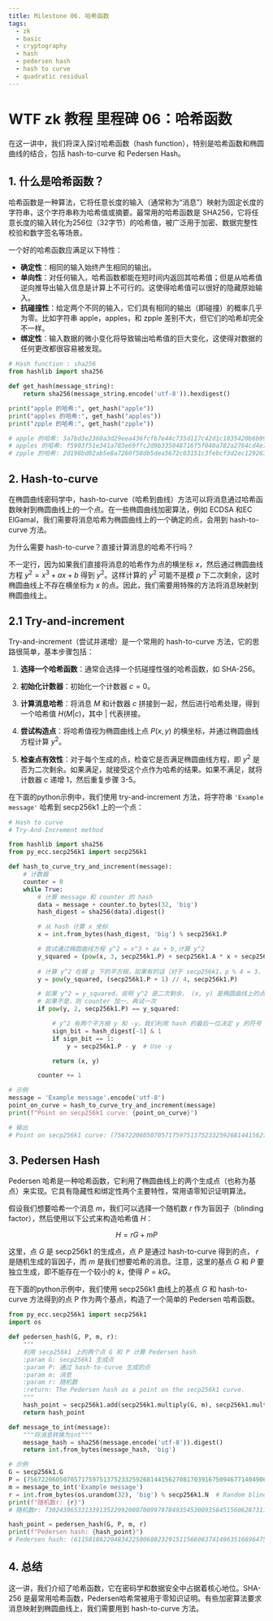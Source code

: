```yaml
---
title: Milestone 06. 哈希函数
tags:
  - zk
  - basic
  - cryptography
  - hash
  - pedersen hash
  - hash to curve
  - quadratic residual
---
```


# WTF zk 教程 里程碑 06：哈希函数

在这一讲中，我们将深入探讨哈希函数（hash function），特别是哈希函数和椭圆曲线的结合，包括 hash-to-curve 和 Pedersen Hash。

## 1. 什么是哈希函数？

哈希函数是一种算法，它将任意长度的输入（通常称为“消息”）映射为固定长度的字符串，这个字符串称为哈希值或摘要。最常用的哈希函数是 SHA256，它将任意长度的输入转化为256位（32字节）的哈希值，被广泛用于加密、数据完整性校验和数字签名等场景。

一个好的哈希函数应满足以下特性：

- **确定性**：相同的输入始终产生相同的输出。
- **单向性**：对任何输入，哈希函数都能在短时间内返回其哈希值；但是从哈希值逆向推导出输入信息是计算上不可行的。这使得哈希值可以很好的隐藏原始输入。
- **抗碰撞性**：给定两个不同的输入，它们具有相同的输出（即碰撞）的概率几乎为零。比如字符串 apple，apples，和 zpple 差别不大，但它们的哈希却完全不一样。
- **绑定性**：输入数据的微小变化将导致输出哈希值的巨大变化，这使得对数据的任何更改都很容易被发现。

```python
# Hash function : sha256
from hashlib import sha256

def get_hash(message_string):
    return sha256(message_string.encode('utf-8')).hexdigest()

print("apple 的哈希:", get_hash("apple"))
print("apples 的哈希:", get_hash("apples"))
print("zpple 的哈希:", get_hash("zpple"))

# apple 的哈希: 3a7bd3e2360a3d29eea436fcfb7e44c735d117c42d1c1835420b6b9942dd4f1b
# apples 的哈希: f5903f51e341a783e69ffc2d9b335048716f5f040a782a2764cd4e728b0f74d9
# zpple 的哈希: 2d198bd02ab5e8a7260f50db5dea5672c03151c3febcf3d2ec129263d4f299bd
```

## 2. Hash-to-curve

在椭圆曲线密码学中，hash-to-curve（哈希到曲线）方法可以将消息通过哈希函数映射到椭圆曲线上的一个点。在一些椭圆曲线加密算法，例如 ECDSA 和EC ElGamal，我们需要将消息哈希为椭圆曲线上的一个确定的点，会用到 hash-to-curve 方法。

为什么需要 hash-to-curve？直接计算消息的哈希不行吗？

不一定行，因为如果我们直接将消息的哈希作为点的横坐标 $x$，然后通过椭圆曲线方程 $y^2 = x^3 + ax + b$ 得到 $y^2$。这样计算的 $y^2$ 可能不是模 $p$ 下二次剩余，这时椭圆曲线上不存在横坐标为 $x$ 的点。因此，我们需要用特殊的方法将消息映射到椭圆曲线上。

## 2.1 Try-and-increment

Try-and-increment（尝试并递增）是一个常用的 hash-to-curve 方法，它的思路很简单，基本步骤包括：

1. **选择一个哈希函数**：通常会选择一个抗碰撞性强的哈希函数，如 SHA-256。

2. **初始化计数器**：初始化一个计数器 $c = 0$。

3. **计算消息哈希**：将消息 $M$ 和计数器 $c$ 拼接到一起，然后进行哈希处理，得到一个哈希值 $H(M|c)$，其中 $|$ 代表拼接。

4. **尝试构造点**：将哈希值视为椭圆曲线上点 $P(x,y)$ 的横坐标，并通过椭圆曲线方程计算 $y^2$。

5. **检查点有效性**：对于每个生成的点，检查它是否满足椭圆曲线方程，即 $y^2$ 是否为二次剩余。如果满足，就接受这个点作为哈希的结果。如果不满足，就将计数器 $c$ 递增 1，然后重复步骤 3-5。

在下面的python示例中，我们使用 try-and-increment 方法，将字符串 `'Example message'` 哈希到 secp256k1 上的一个点： 

```python
# Hash to curve
# Try-And-Increment method

from hashlib import sha256
from py_ecc.secp256k1 import secp256k1

def hash_to_curve_try_and_increment(message):
    # 计数器
    counter = 0
    while True:
        # 计算 message 和 counter 的 hash
        data = message + counter.to_bytes(32, 'big')
        hash_digest = sha256(data).digest()

        # 从 hash 计算 x 坐标
        x = int.from_bytes(hash_digest, 'big') % secp256k1.P

        # 尝试通过椭圆曲线方程 y^2 = x^3 + ax + b,计算 y^2
        y_squared = (pow(x, 3, secp256k1.P) + secp256k1.A * x + secp256k1.B) % secp256k1.P
        
        # 计算 y^2 在模 p 下的平方根，如果有的话（对于 secp256k1，p % 4 = 3，可以用这个方法计算）
        y = pow(y_squared, (secp256k1.P + 1) // 4, secp256k1.P)

        # 如果 y^2 = y_squared，说明 y^2 是二次剩余， (x, y) 是椭圆曲线上的点，返回它
        # 如果不是，则 counter 加一，再试一次
        if pow(y, 2, secp256k1.P) == y_squared:

            # y^2 有两个平方根 y 和 -y，我们利用 hash 的最后一位决定 y 的符号
            sign_bit = hash_digest[-1] & 1
            if sign_bit == 1:
                y = secp256k1.P - y  # Use -y

            return (x, y)

        counter += 1

# 示例
message = 'Example message'.encode('utf-8')
point_on_curve = hash_to_curve_try_and_increment(message)
print(f"Point on secp256k1 curve: {point_on_curve}")

# 输出
# Point on secp256k1 curve: (75672206050705717597513752332592681441562708170391675094677140490692301502235, 2079954378639550643990441934946533201466680551826647417569849183466717633402)
```

## 3. Pedersen Hash

Pedersen 哈希是一种哈希函数，它利用了椭圆曲线上的两个生成点（也称为基点）来实现。它具有隐藏性和绑定性两个主要特性，常用语零知识证明算法。

假设我们想要哈希一个消息 $m$，我们可以选择一个随机数 $r$ 作为盲因子（blinding factor），然后使用以下公式来构造哈希值 $H$：

$$
H = rG + mP
$$

这里，点 $G$ 是 secp256k1 的生成点，点 $P$ 是通过 hash-to-curve 得到的点， $r$ 是随机生成的盲因子，而 $m$ 是我们想要哈希的消息。注意，这里的基点 $G$ 和 $P$ 要独立生成，即不能存在一个较小的 $k$，使得 $P = kG$。


在下面的python示例中，我们使用 secp256k1 曲线上的基点 $G$ 和 hash-to-curve 方法得到的点 P 作为两个基点，构造了一个简单的 Pedersen 哈希函数。


```python
from py_ecc.secp256k1 import secp256k1
import os

def pedersen_hash(G, P, m, r):
    """
    利用 secp256k1 上的两个点 G 和 P 计算 Pedersen hash
    :param G: secp256k1 生成点
    :param P: 通过 hash-to-curve 生成的点
    :param m: 消息
    :param r: 随机数
    :return: The Pedersen hash as a point on the secp256k1 curve.
    """
    hash_point = secp256k1.add(secp256k1.multiply(G, m), secp256k1.multiply(P, r))
    return hash_point

def message_to_int(message):
    """将消息转换为int"""
    message_hash = sha256(message.encode('utf-8')).digest()
    return int.from_bytes(message_hash, 'big')

# 示例
G = secp256k1.G
P = (75672206050705717597513752332592681441562708170391675094677140490692301502235, 2079954378639550643990441934946533201466680551826647417569849183466717633402)
m = message_to_int('Example message')
r = int.from_bytes(os.urandom(32), 'big') % secp256k1.N  # Random blinding factor
print(f"随机数r: {r}")
# 随机数r: 73024396533133913522992000700997978493545300935845156062873113842229351634806

hash_point = pedersen_hash(G, P, m, r)
print(f"Pedersen hash: {hash_point}")
# Pedersen hash: (61158186220483422500680232915115660637414963516696475985433668859480078549697, 19925636506537717141567615179623096875787300022679479682581994441236159884610)
```

## 4. 总结

这一讲，我们介绍了哈希函数，它在密码学和数据安全中占据着核心地位。SHA-256 是最常用哈希函数，Pedersen哈希常被用于零知识证明。有些加密算法要求消息映射到椭圆曲线上，我们需要用到 hash-to-curve 方法。
